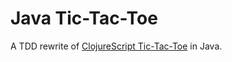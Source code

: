 # Java Tic-Tac-Toe

A TDD rewrite of [ClojureScript Tic-Tac-Toe](https://github.com/ecmendenhall/clojurescript-tic-tac-toe/) in Java.